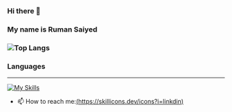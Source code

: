 ### Hi there 👋
### My name is Ruman Saiyed
### ![Top Langs](https://github-readme-stats.vercel.app/api/top-langs/?username=Ruman2304&layout=compact)

### Languages
-------------------------------
[![My Skills](https://skillicons.dev/icons?i=js,html,css,php,python,java,javascript,mysql,vscode,c)](https://skillicons.dev)

- 📫 How to reach me:[(https://skillicons.dev/icons?i=linkdin)](https://www.linkedin.com/in/ruman-saiyed-4b4646299/)


